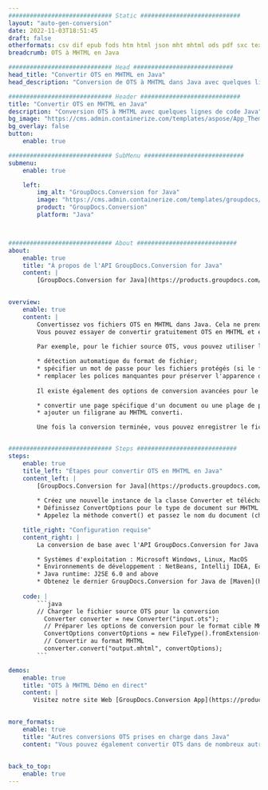 ```yaml
---
############################# Static ############################
layout: "auto-gen-conversion"
date: 2022-11-03T18:51:45
draft: false
otherformats: csv dif epub fods htm html json mht mhtml ods pdf sxc tex tsv xlam xls xlsb xlsm xlsx xlt xltm xltx xml xps
breadcrumb: OTS à MHTML en Java

############################# Head ############################
head_title: "Convertir OTS en MHTML en Java"
head_description: "Conversion de OTS à MHTML dans Java avec quelques lignes de code. Convertissez plus de 160 formats de fichiers à l'aide de l'API de conversion de documents GroupDocs pour Java"

############################# Header ############################
title: "Convertir OTS en MHTML en Java"
description: "Conversion OTS à MHTML avec quelques lignes de code Java"
bg_image: "https://cms.admin.containerize.com/templates/aspose/App_Themes/V3/images/bg/header1.png"
bg_overlay: false
button:
    enable: true

############################# SubMenu ############################
submenu:
    enable: true

    left:
        img_alt: "GroupDocs.Conversion for Java"
        image: "https://cms.admin.containerize.com/templates/groupdocs/images/product-logos/90x90-noborder/groupdocs-conversion-java.png"
        product: "GroupDocs.Conversion"
        platform: "Java"



############################# About ############################
about:
    enable: true
    title: "À propos de l'API GroupDocs.Conversion for Java"
    content: |
        [GroupDocs.Conversion for Java](https://products.groupdocs.com/conversion/java/) est une API de conversion de format de fichier avancée pour la conversion entre les formats d'image et de document populaires tels que Microsoft Office, OpenDocument, PDF, HTML, e-mail, CAO. et bien plus encore avec seulement quelques lignes de code. L'API native détecte automatiquement les formats des documents originaux et propose de nombreuses options de personnalisation des documents convertis. Outre la fonction d'extraction d'informations d'un document, il prend également en charge la mise en cache des résultats de conversion sur le disque local par défaut. Cependant, tout type de stockage de cache peut être pris en charge en implémentant les interfaces appropriées - Amazon S3, Dropbox, Google Drive, Windows Azure, Reddis ou tout autre.
    

overview:
    enable: true
    content: |
        Convertissez vos fichiers OTS en MHTML dans Java. Cela ne prend que quelques lignes de code Java sur n'importe quelle plate-forme de votre choix, telle que Windows, Linux, macOS.
        Vous pouvez essayer de convertir gratuitement OTS en MHTML et évaluer la qualité des résultats de conversion. En plus des scripts de conversion de fichiers simples, vous pouvez essayer des options plus sophistiquées pour charger le fichier source OTS et stocker la sortie MHTML. 
        
        Par exemple, pour le fichier source OTS, vous pouvez utiliser les options de chargement suivantes :

        * détection automatique du format de fichier;
        * spécifier un mot de passe pour les fichiers protégés (si le format de fichier le prend en charge);
        * remplacer les polices manquantes pour préserver l'apparence du document.
        
        Il existe également des options de conversion avancées pour le fichier MHTML :

        * convertir une page spécifique d'un document ou une plage de pages;
        * ajouter un filigrane au MHTML converti.

        Une fois la conversion terminée, vous pouvez enregistrer le fichier MHTML dans votre chemin de fichier local ou dans un stockage tiers tel que FTP, Amazon S3, Google Drive, Dropbox, etc. Veuillez noter - pour convertir OTS à MHTML, vous n'avez pas besoin d'installer de logiciel supplémentaire, tel que MS Office, Open Office, Adobe Acrobat Reader, etc.


############################# Steps ############################
steps:
    enable: true
    title_left: "Étapes pour convertir OTS en MHTML en Java"
    content_left: |
        [GroupDocs.Conversion for Java](https://products.groupdocs.com/conversion/java/) permet aux développeurs de convertir facilement le fichier OTS en MHTML avec quelques lignes de code.
        
        * Créez une nouvelle instance de la classe Converter et téléchargez le fichier OTS avec le chemin complet
        * Définissez ConvertOptions pour le type de document sur MHTML
        * Appelez la méthode convert() et passez le nom du document (chemin complet) et le format (MHTML) en tant que paramètre

    title_right: "Configuration requise"
    content_right: |
        La conversion de base avec l'API GroupDocs.Conversion for Java peut être effectuée avec seulement quelques lignes de code. Nos API sont prises en charge sur toutes les principales plates-formes et systèmes d'exploitation. Avant d'exécuter le code ci-dessous, assurez-vous que les prérequis suivants sont installés sur votre système.

        * Systèmes d'exploitation : Microsoft Windows, Linux, MacOS
        * Environnements de développement : NetBeans, Intellij IDEA, Eclipse, etc.
        * Java runtime: J2SE 6.0 and above
        * Obtenez le dernier GroupDocs.Conversion for Java de [Maven](https://repository.groupdocs.com/webapp/#/artifacts/browse/tree/General/repo/com/groupdocs/groupdocs-conversion)
         
    code: |
        ```java    
        // Charger le fichier source OTS pour la conversion
          Converter converter = new Converter("input.ots");
          // Préparer les options de conversion pour le format cible MHTML
          ConvertOptions convertOptions = new FileType().fromExtension("mhtml").getConvertOptions();
          // Convertir au format MHTML
          converter.convert("output.mhtml", convertOptions);
        ```

demos:
    enable: true
    title: "OTS à MHTML Démo en direct"
    content: |
       Visitez notre site Web [GroupDocs.Conversion App](https://products.groupdocs.app/conversion/family) et essayez la conversion OTS à MHTML maintenant. La démo gratuite présente les avantages suivants
          

more_formats:
    enable: true
    title: "Autres conversions OTS prises en charge dans Java"
    content: "Vous pouvez également convertir OTS dans de nombreux autres formats de fichiers. Veuillez consulter la liste ci-dessous."
       
       
back_to_top:
    enable: true
---
```

